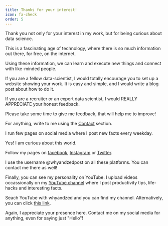 ```yaml
---
title: Thanks for your interest!
icon: fa-check
order: 5
---
```


Thank you not only for your interest in my work, but for being curious about data science.

This is a fascinating age of technology, where there is so much information out there, for free, on the internet.

Using these information, we can learn and execute new things and connect with like-minded people.

If you are a fellow data-scientist, I would totally encourage you to set up a website showing your work. It is easy and simple, and I would write a blog post about how to do it.

If you are a recruiter or an expert data scientist, I would REALLY APPRECIATE your honest feedback.

Please take some time to give me feedback, that will help me to improve!

For anything, write to me using the [Contact](https://dattanibedita.github.io/#contact) section.

I run few pages on social media where I post new facts every weekday.

Yes! I am curious about this world.

Follow my pages on [facebook](https://www.facebook.com/whyandzedpost/), [Instagram](https://www.instagram.com/whyandzedpost/) or [Twitter](https://twitter.com/whyandzedpost).

I use the username @whyandzedpost on all these platforms. You can contact me there as well!

Finally, you can see my personality on YouTube. I upload videos occassionally on my [YouTube channel](https://www.youtube.com/channel/UCRlmpXtxhkrMVNyeehiED7A) where I post productivity tips, life-hacks and interesting facts.

Seach YouTube with whyandzed and you can find my channel. Alternatively, you can click [this link](https://www.youtube.com/channel/UCRlmpXtxhkrMVNyeehiED7A).

Again, I appreciate your presence here. Contact me on my social media for anything, even for saying just "Hello"!
